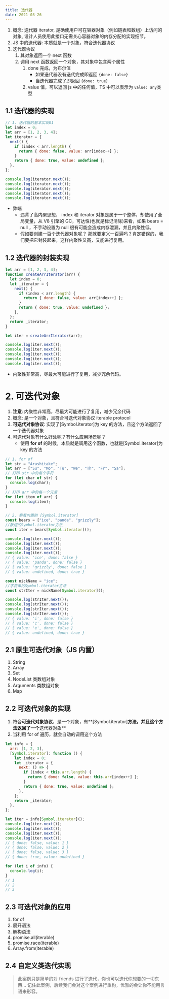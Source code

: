 ```yaml
---
title: 迭代器
date: 2021-03-26
---
```


1. 概念: 迭代器 iterator, 是确使用户可在容器对象（例如链表和数组）上访问的对象, 设计人员使用此接口无需关心容器对象的内存分配的实现细节。
2. JS 中的迭代器: 本质就是一个对象，符合迭代器协议
3. 迭代器协议
   1. 其对象返回一个 next 函数
   2. 调用 next 函数返回一个对象，其对象中包含两个属性
      1. done 完成，为布尔值
         - 如果迭代器没有迭代完成即返回 `{done: false}`
         - 当迭代器完成了即返回 `{done: true}`
      2. value 值，可以返回 js 中的任何值，TS 中可以表示为 `value: any`类型

## 1.1 迭代器的实现

```js
// 1. 迭代器的基本实现01
let index = 0;
let arr = [1, 2, 3, 4];
let iterator = {
  next() {
    if (index < arr.length) {
      return { done: false, value: arr[index++] };
    }
    return { done: true, value: undefined };
  },
};

console.log(iterator.next());
console.log(iterator.next());
console.log(iterator.next());
console.log(iterator.next());
console.log(iterator.next());
```

- 弊端
  - 违背了高内聚思想， index 和 iterator 对象是属于一个整体，却使用了全局变量，从 V8 引擎的 GC，可达性(也就是标记清除)来看，如果 bears = null ，不手动设置为 null 很有可能会造成内存泄漏，并且内聚性低。
  - 假如要创建一百个迭代器对象呢？ 那就要定义一百遍吗？肯定错误的，我们要把它封装起来，这样内聚性又高，又能进行复用。

## 1.2 迭代器的封装实现

```js
let arr = [1, 2, 3, 4];
function createArrIterator(arr) {
  let index = 0;
  let _iterator = {
    next() {
      if (index < arr.length) {
        return { done: false, value: arr[index++] };
      }
      return { done: true, value: undefined };
    },
  };
  return _iterator;
}

let iter = createArrIterator(arr);

console.log(iter.next());
console.log(iter.next());
console.log(iter.next());
console.log(iter.next());
console.log(iter.next());
```

- 内聚性非常高，尽最大可能进行了复用，减少冗余代码。

# 2. 可迭代对象

1. **注意**: 内聚性非常高，尽最大可能进行了复用，减少冗余代码
2. 概念: 是一个对象，且符合可迭代对象协议 iterable protocol
3. **可迭代对象协议**: 实现了[Symbol.iterator]为 key 的方法，且这个方法返回了一个迭代器对象
4. 可迭代对象有什么好处呢？有什么应用场景呢？
   - 使用 **for of** 的时候，本质就是调用这个函数，也就是[Symbol.iterator]为 key 的方法

```js
// 1. for of
let str = "Arashitake";
let arr = ["Su", "Mo", "Tu", "We", "Th", "Fr", "Sa"];
// 打印 str 中的每个字符
for (let char of str) {
  console.log(char);
}
// 打印 arr 中的每一个元素
for (let item of arr) {
  console.log(item);
}

// 2. 察看内置的 [Symbol.iterator]
const bears = ["ice", "panda", "grizzly"];
//数组的Symbol.iterator方法
const iter = bears[Symbol.iterator]();

console.log(iter.next());
console.log(iter.next());
console.log(iter.next());
console.log(iter.next());
// { value: 'ice', done: false }
// { value: 'panda', done: false }
// { value: 'grizzly', done: false }
// { value: undefined, done: true }

const nickName = "ice";
//字符串的Symbol.iterator方法
const strIter = nickName[Symbol.iterator]();

console.log(strIter.next());
console.log(strIter.next());
console.log(strIter.next());
console.log(strIter.next());
// { value: 'i', done: false }
// { value: 'c', done: false }
// { value: 'e', done: false }
// { value: undefined, done: true }
```

## 2.1 原生可迭代对象（JS 内置）

1. String
2. Array
3. Set
4. NodeList 类数组对象
5. Arguments 类数组对象
6. Map

## 2.2 可迭代对象的实现

1. 符合**可迭代对象协议**，是一个对象，有**[Symbol.iterator]**方法，并且这个方法返回了一个**迭代器对象**
2. 当利用 for of 遍历，就会自动的调用这个方法

```js
let info = {
  arr: [1, 2, 3],
  [Symbol.iterator]: function () {
    let index = 0;
    let _iterator = {
      next: () => {
        if (index < this.arr.length) {
          return { done: false, value: this.arr[index++] };
        }
        return { done: true, value: undefined };
      },
    };
    return _iterator;
  },
};

let iter = info[Symbol.iterator]();
console.log(iter.next());
console.log(iter.next());
console.log(iter.next());
console.log(iter.next());
// { done: false, value: 1 }
// { done: false, value: 2 }
// { done: false, value: 3 }
// { done: true, value: undefined }

for (let i of info) {
  console.log(i);
}
// 1
// 2
// 3
```

## 2.3 可迭代对象的应用

1. for of
2. 展开语法
3. 解构语法
4. promise.all(iterable)
5. promise.race(iterable)
6. Array.from(iterable)

## 2.4 自定义类迭代实现

> 此案例只是简单的对 friends 进行了迭代，你也可以迭代你想要的一切东西...
> 记住此案例，后续我们会对这个案例进行重构，优雅的会让你不能用言语来形容。
